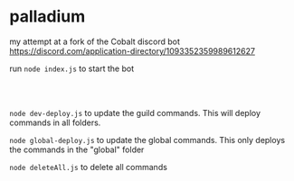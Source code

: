 # palladium
my attempt at a fork of the Cobalt discord bot
https://discord.com/application-directory/1093352359989612627

run `node index.js` to start the bot

<br /><br />

`node dev-deploy.js` to update the guild commands. This will deploy commands in all folders.

`node global-deploy.js` to update the global commands. This only deploys the commands in the "global" folder

`node deleteAll.js` to delete all commands
